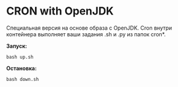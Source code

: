 # CRON with OpenJDK

Специальная версия на основе образа с OpenJDK. 
Cron внутри контейнера выполняет ваши задания .sh и .py из папок cron*.

**Запуск:**

```
bash up.sh
```

**Остановка:**

```
bash down.sh
```
